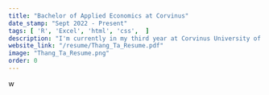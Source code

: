```yaml
---
title: "Bachelor of Applied Economics at Corvinus"
date_stamp: "Sept 2022 - Present"
tags: [ 'R', 'Excel', 'html', 'css',  ]
description: "I'm currently in my third year at Corvinus University of Budapest, majoring in Applied Economics. I have a strong passion for technology and innovation. My curiosity extends beyond the classroom, driving me to explore new technologies and tackle complex challenges as a personal pursuit."
website_link: "/resume/Thang_Ta_Resume.pdf"
image: "Thang_Ta_Resume.png"
order: 0
---
```


w
